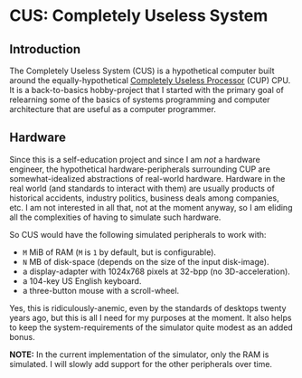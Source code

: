 # CUS: Completely Useless System

## Introduction

The Completely Useless System (CUS) is a hypothetical computer built around the
equally-hypothetical [Completely Useless Processor](cup.md) (CUP) CPU. It is a
back-to-basics hobby-project that I started with the primary goal of relearning
some of the basics of systems programming and computer architecture that are
useful as a computer programmer.

## Hardware

Since this is a self-education project and since I am *not* a hardware engineer,
the hypothetical hardware-peripherals surrounding CUP are somewhat-idealized
abstractions of real-world hardware. Hardware in the real world (and standards
to interact with them) are usually products of historical accidents, industry
politics, business deals among companies, etc. I am not interested in all that,
not at the moment anyway, so I am eliding all the complexities of having to
simulate such hardware.

So CUS would have the following simulated peripherals to work with:

*   `M` MiB of RAM (`M` is `1` by default, but is configurable).
*   `N` MB of disk-space (depends on the size of the input disk-image).
*   a display-adapter with 1024x768 pixels at 32-bpp (no 3D-acceleration).
*   a 104-key US English keyboard.
*   a three-button mouse with a scroll-wheel.

Yes, this is ridiculously-anemic, even by the standards of desktops twenty years
ago, but this is all I need for my purposes at the moment. It also helps to keep
the system-requirements of the simulator quite modest as an added bonus.

**NOTE:** In the current implementation of the simulator, only the RAM is
simulated. I will slowly add support for the other peripherals over time.
